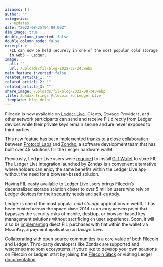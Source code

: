 ```yaml
---
aliases: []
author: ""
categories:
  - updates
date: "2022-08-25T04:00:00Z"
dim_image: true
double_column_inverted: false
double_column_mode: false
excerpt: >-
  FIL can now be held securely in one of the most popular cold storage solutions
  in web3 - Ledger.
image:
  alt: ""
  url: /uploads/fil-blog-2022-08-24.webp
main_feature_inverted: false
related_article_1: ""
related_article_2: ""
related_article_3: ""
share_image: /uploads/fil-blog-2022-08-24.webp
title: Zondax Brings Filecoin to Ledger Live
_template: blog_detail
---
```


Filecoin is now available on [Ledger Live](https://www.ledger.com/ledger-live). Clients, Storage Providers, and other network participants can send and receive FIL directly from Ledger devices while their private keys remain secure and are never exposed to third parties.

This new feature has been implemented thanks to a close collaboration between [Protocol Labs](https://protocol.ai/) and [Zondax](https://zondax.ch/), a software development team that has built over 45 solutions for the Ledger hardware wallet.

Previously, Ledger Live users were [required](https://support.ledger.com/hc/en-us/articles/4402721277329-Filecoin-FIL-?docs=true) to install [Glif Wallet](https://glif.io) to store FIL. The Ledger Live integration launched by Zondax is a convenient alternative where holders can enjoy the same benefits within the Ledger Live app without the need for a browser-based solution.

Having FIL easily available to Ledger Live users brings Filecoin’s decentralized storage solution closer to over 5 million users who rely on Ledger devices for their security needs and self-custody.

Ledger is one of the most popular _cold storage_ applications in web3. It has been trusted across the space since 2014 as an easy access point that bypasses the security risks of mobile, desktop, or browser-based key management solutions without sacrificing on user experience. Soon, it will also be [implementing](https://www.ledger.com/blog/filecoin-makes-its-way-to-ledger-live-manage-fil-with-ease-and-security?utm_source=Twitter&utm_medium=Social_Organic&utm_campaign=22-08-News_Filecoin-ALL-Brand_Awareness-Referral_Social&utm_content=News_Filecoin) direct FIL purchases with fiat within the wallet via MoonPay, a payment application on Ledger Live.

Collaborating with open-source communities is a core value of both Filecoin and Ledger. Third-party developers like Zondax are supported and welcomed into both ecosystems. If you’d like to develop your own solutions on Filecoin or Ledger, start by joining the [Filecoin Slack](https://filecoinproject.slack.com/) or visiting Ledger [documentation](https://developers.ledger.com/).
